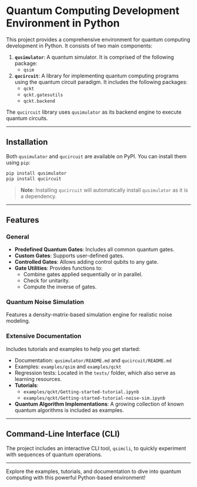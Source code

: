 # Quantum Computing Development Environment in Python

This project provides a comprehensive environment for quantum computing development in Python. It consists of two main components:

1. **`qusimulator`**: A quantum simulator. It is comprised of the following package:
    - `qsim`
2. **`qucircuit`**: A library for implementing quantum computing programs using the quantum circuit paradigm. It includes the following packages:
   - `qckt`
   - `qckt.gatesutils`
   - `qckt.backend`

The `qucircuit` library uses `qusimulator` as its backend engine to execute quantum circuits.

---

## Installation

Both `qusimulator` and `qucircuit` are available on PyPI. You can install them using `pip`:

```bash
pip install qusimulator
pip install qucircuit
```

> **Note**: Installing `qucircuit` will automatically install `qusimulator` as it is a dependency.

---

## Features

### General

- **Predefined Quantum Gates**: Includes all common quantum gates.
- **Custom Gates**: Supports user-defined gates.
- **Controlled Gates**: Allows adding control qubits to any gate.
- **Gate Utilities**: Provides functions to:
  - Combine gates applied sequentially or in parallel.
  - Check for unitarity.
  - Compute the inverse of gates.

### Quantum Noise Simulation

Features a density-matrix-based simulation engine for realistic noise modeling.

### Extensive Documentation

Includes tutorials and examples to help you get started:
  - Documentation: `qusimulator/README.md` and `qucircuit/README.md`
  - Examples: `examples/qsim` and `examples/qckt`
  - Regression tests: Located in the `tests/` folder, which also serve as learning resources.
- **Tutorials**:
  - `examples/qckt/Getting-started-tutorial.ipynb`
  - `examples/qckt/Getting-started-tutorial-noise-sim.ipynb`
- **Quantum Algorithm Implementations**: A growing collection of known quantum algorithms is included as examples.

---

## Command-Line Interface (CLI)

The project includes an interactive CLI tool, `qsimcli`, to quickly experiment with sequences of quantum operations.

---

Explore the examples, tutorials, and documentation to dive into quantum computing with this powerful Python-based environment!
